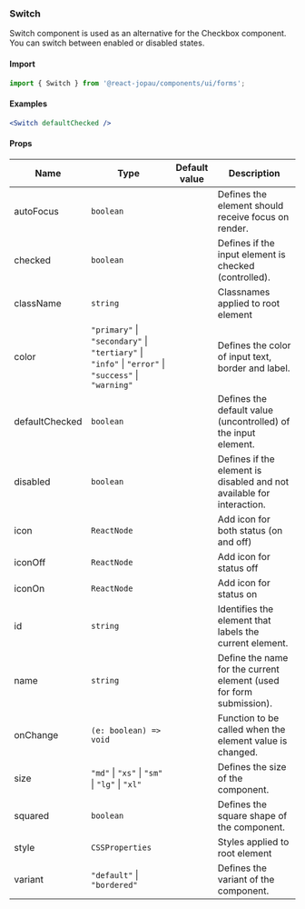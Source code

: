 ### Switch

Switch component is used as an alternative for the Checkbox component.
You can switch between enabled or disabled states.

#### Import

```jsx
import { Switch } from '@react-jopau/components/ui/forms';
```

#### Examples

```jsx
<Switch defaultChecked />
```

#### Props

| Name           | Type                                                                                                | Default value | Description                                                           |
| -------------- | --------------------------------------------------------------------------------------------------- | ------------- | --------------------------------------------------------------------- |
| autoFocus      | `boolean`                                                                                           |               | Defines the element should receive focus on render.                   |
| checked        | `boolean`                                                                                           |               | Defines if the input element is checked (controlled).                 |
| className      | `string`                                                                                            |               | Classnames applied to root element                                    |
| color          | `"primary"` \| `"secondary"` \| `"tertiary"` \| `"info"` \| `"error"` \| `"success"` \| `"warning"` |               | Defines the color of input text, border and label.                    |
| defaultChecked | `boolean`                                                                                           |               | Defines the default value (uncontrolled) of the input element.        |
| disabled       | `boolean`                                                                                           |               | Defines if the element is disabled and not available for interaction. |
| icon           | `ReactNode`                                                                                         |               | Add icon for both status (on and off)                                 |
| iconOff        | `ReactNode`                                                                                         |               | Add icon for status off                                               |
| iconOn         | `ReactNode`                                                                                         |               | Add icon for status on                                                |
| id             | `string`                                                                                            |               | Identifies the element that labels the current element.               |
| name           | `string`                                                                                            |               | Define the name for the current element (used for form submission).   |
| onChange       | `(e: boolean) => void`                                                                              |               | Function to be called when the element value is changed.              |
| size           | `"md"` \| `"xs"` \| `"sm"` \| `"lg"` \| `"xl"`                                                      |               | Defines the size of the component.                                    |
| squared        | `boolean`                                                                                           |               | Defines the square shape of the component.                            |
| style          | `CSSProperties`                                                                                     |               | Styles applied to root element                                        |
| variant        | `"default"` \| `"bordered"`                                                                         |               | Defines the variant of the component.                                 |
